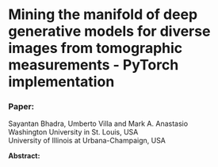 # Mining the manifold of deep generative models for diverse images from tomographic measurements - PyTorch implementation

### Paper:

Sayantan Bhadra, Umberto Villa and Mark A. Anastasio <br />
Washington University in St. Louis, USA <br />
University of Illinois at Urbana-Champaign, USA

**Abstract:**